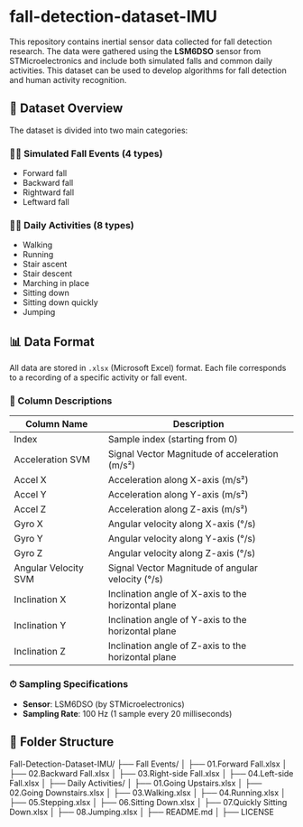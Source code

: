 # fall-detection-dataset-IMU
This repository contains inertial sensor data collected for fall detection research. The data were gathered using the **LSM6DSO** sensor from STMicroelectronics and include both simulated falls and common daily activities. This dataset can be used to develop algorithms for fall detection and human activity recognition.

## 📁 Dataset Overview

The dataset is divided into two main categories:

### 🧍‍♂️ Simulated Fall Events (4 types)
- Forward fall
- Backward fall
- Rightward fall
- Leftward fall

### 🚶‍♀️ Daily Activities (8 types)
- Walking
- Running
- Stair ascent
- Stair descent
- Marching in place
- Sitting down
- Sitting down quickly
- Jumping

## 📊 Data Format

All data are stored in `.xlsx` (Microsoft Excel) format. Each file corresponds to a recording of a specific activity or fall event.

### 📝 Column Descriptions

| Column Name               | Description                                             |
|---------------------------|---------------------------------------------------------|
| Index                     | Sample index (starting from 0)                          |
| Acceleration SVM          | Signal Vector Magnitude of acceleration (m/s²)          |
| Accel X                   | Acceleration along X-axis (m/s²)                        |
| Accel Y                   | Acceleration along Y-axis (m/s²)                        |
| Accel Z                   | Acceleration along Z-axis (m/s²)                        |
| Gyro X                    | Angular velocity along X-axis (°/s)                     |
| Gyro Y                    | Angular velocity along Y-axis (°/s)                     |
| Gyro Z                    | Angular velocity along Z-axis (°/s)                     |
| Angular Velocity SVM      | Signal Vector Magnitude of angular velocity (°/s)       |
| Inclination X             | Inclination angle of X-axis to the horizontal plane     |
| Inclination Y             | Inclination angle of Y-axis to the horizontal plane     |
| Inclination Z             | Inclination angle of Z-axis to the horizontal plane     |

### ⏱ Sampling Specifications

- **Sensor**: LSM6DSO (by STMicroelectronics)
- **Sampling Rate**: 100 Hz (1 sample every 20 milliseconds)

## 📂 Folder Structure
Fall-Detection-Dataset-IMU/
├── Fall Events/
│   ├── 01.Forward Fall.xlsx
│   ├── 02.Backward Fall.xlsx
│   ├── 03.Right-side Fall.xlsx
│   ├── 04.Left-side Fall.xlsx
│
├── Daily Activities/
│   ├── 01.Going Upstairs.xlsx
│   ├── 02.Going Downstairs.xlsx
│   ├── 03.Walking.xlsx
│   ├── 04.Running.xlsx
│   ├── 05.Stepping.xlsx
│   ├── 06.Sitting Down.xlsx
│   ├── 07.Quickly Sitting Down.xlsx
│   ├── 08.Jumping.xlsx
│
├── README.md 
│
├── LICENSE

